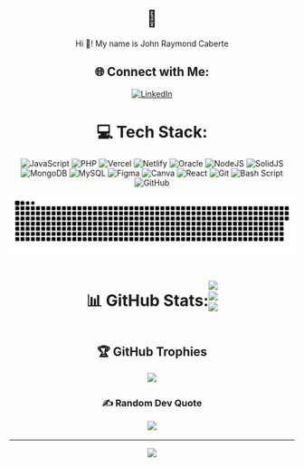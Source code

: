 <div align="center">

# 💫 
Hi 👋! My name is John Raymond Caberte
</div>
<div align="center">

## 🌐 Connect with Me:
[![LinkedIn](https://img.shields.io/badge/LinkedIn-%230077B5.svg?logo=linkedin&logoColor=white)](https://linkedin.com/in/https://www.linkedin.com/in/caberteraymond) 
</div>
<div align="center">

# 💻 Tech Stack:
![JavaScript](https://img.shields.io/badge/javascript-%23323330.svg?style=for-the-badge&logo=javascript&logoColor=%23F7DF1E) ![PHP](https://img.shields.io/badge/php-%23777BB4.svg?style=for-the-badge&logo=php&logoColor=white) ![Vercel](https://img.shields.io/badge/vercel-%23000000.svg?style=for-the-badge&logo=vercel&logoColor=white) ![Netlify](https://img.shields.io/badge/netlify-%23000000.svg?style=for-the-badge&logo=netlify&logoColor=#00C7B7) ![Oracle](https://img.shields.io/badge/Oracle-F80000?style=for-the-badge&logo=oracle&logoColor=white) ![NodeJS](https://img.shields.io/badge/node.js-6DA55F?style=for-the-badge&logo=node.js&logoColor=white) ![SolidJS](https://img.shields.io/badge/SolidJS-2c4f7c?style=for-the-badge&logo=solid&logoColor=c8c9cb) ![MongoDB](https://img.shields.io/badge/MongoDB-%234ea94b.svg?style=for-the-badge&logo=mongodb&logoColor=white) ![MySQL](https://img.shields.io/badge/mysql-4479A1.svg?style=for-the-badge&logo=mysql&logoColor=white) ![Figma](https://img.shields.io/badge/figma-%23F24E1E.svg?style=for-the-badge&logo=figma&logoColor=white) ![Canva](https://img.shields.io/badge/Canva-%2300C4CC.svg?style=for-the-badge&logo=Canva&logoColor=white) ![React](https://img.shields.io/badge/react-%2320232a.svg?style=for-the-badge&logo=react&logoColor=%2361DAFB) ![Git](https://img.shields.io/badge/git-%23F05033.svg?style=for-the-badge&logo=git&logoColor=white) ![Bash Script](https://img.shields.io/badge/bash_script-%23121011.svg?style=for-the-badge&logo=gnu-bash&logoColor=white) ![GitHub](https://img.shields.io/badge/github-%23121011.svg?style=for-the-badge&logo=github&logoColor=white)
</div>
<div align="center">
  
![snake.gif](https://github.com/Tatakai7/Tatakai7/blob/output/github-snake-dark.svg)
</div>
<div align="center">
<div style="display: flex; justify-content: center; align-items: center;">

# 📊 GitHub Stats:
![](https://github-readme-stats.vercel.app/api?username=Tatakai7&theme=dark&hide_border=false&include_all_commits=false&count_private=false)<br/>
![](https://github-readme-streak-stats.herokuapp.com/?user=Tatakai7&theme=dark&hide_border=false)<br/>
![](https://github-readme-stats.vercel.app/api/top-langs/?username=Tatakai7&theme=dark&hide_border=false&include_all_commits=false&count_private=false&layout=compact)
</div>
</div>
<div align="center">

## 🏆 GitHub Trophies
![](https://github-profile-trophy.vercel.app/?username=Tatakai7&theme=radical&no-frame=false&no-bg=false&margin-w=4)
</div>
<div align="center">

### ✍️ Random Dev Quote
![](https://quotes-github-readme.vercel.app/api?type=horizontal&theme=radical)

---
[![](https://visitcount.itsvg.in/api?id=Tatakai7&icon=0&color=0)](https://visitcount.itsvg.in)
<!-- Proudly created with GPRM ( https://gprm.itsvg.in ) -->
</div>
